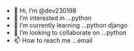 - 👋 Hi, I’m @dev230198
- 👀 I’m interested in ...python
- 🌱 I’m currently learning ...python django
- 💞️ I’m looking to collaborate on ...python
- 📫 How to reach me ...email

<!---
dev230198/dev230198 is a ✨ special ✨ repository because its `README.md` (this file) appears on your GitHub profile.
You can click the Preview link to take a look at your changes.
--->
